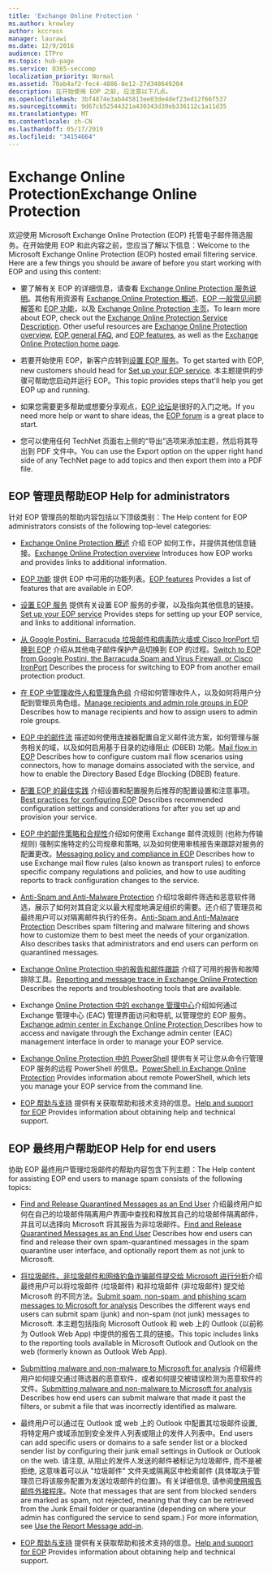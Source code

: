```yaml
---
title: 'Exchange Online Protection '
ms.author: krowley
author: kccross
manager: laurawi
ms.date: 12/9/2016
audience: ITPro
ms.topic: hub-page
ms.service: O365-seccomp
localization_priority: Normal
ms.assetid: 70ab4af2-fec4-4886-8e12-27d348649204
description: 在开始使用 EOP 之前, 应注意以下几点。
ms.openlocfilehash: 3bf4874e3ab445813ee03de4def23ed12f66f537
ms.sourcegitcommit: 9d67cb52544321a430343d39eb336112c1a11d35
ms.translationtype: MT
ms.contentlocale: zh-CN
ms.lasthandoff: 05/17/2019
ms.locfileid: "34154664"
---
```

# <a name="exchange-online-protection"></a><span data-ttu-id="b5f5f-103">Exchange Online Protection</span><span class="sxs-lookup"><span data-stu-id="b5f5f-103">Exchange Online Protection</span></span> 

<span data-ttu-id="b5f5f-p101">欢迎使用 Microsoft Exchange Online Protection (EOP) 托管电子邮件筛选服务。在开始使用 EOP 和此内容之前，您应当了解以下信息：</span><span class="sxs-lookup"><span data-stu-id="b5f5f-p101">Welcome to the Microsoft Exchange Online Protection (EOP) hosted email filtering service. Here are a few things you should be aware of before you start working with EOP and using this content:</span></span>
  
- <span data-ttu-id="b5f5f-p102">要了解有关 EOP 的详细信息，请查看 [Exchange Online Protection 服务说明](https://go.microsoft.com/fwlink/p/?LinkId=320619)。其他有用资源有 [Exchange Online Protection 概述](exchange-online-protection-overview.md)、[EOP 一般常见问题解答](eop-general-faq.md)和 [EOP 功能](eop-features.md)，以及 [Exchange Online Protection 主页](https://go.microsoft.com/fwlink/?LinkId=279912)。</span><span class="sxs-lookup"><span data-stu-id="b5f5f-p102">To learn more about EOP, check out the [Exchange Online Protection Service Description](https://go.microsoft.com/fwlink/p/?LinkId=320619). Other useful resources are [Exchange Online Protection overview](exchange-online-protection-overview.md), [EOP general FAQ](eop-general-faq.md), and [EOP features](eop-features.md), as well as the [Exchange Online Protection home page](https://go.microsoft.com/fwlink/?LinkId=279912).</span></span>
    
- <span data-ttu-id="b5f5f-108">若要开始使用 EOP，新客户应转到[设置 EOP 服务](set-up-your-eop-service.md)。</span><span class="sxs-lookup"><span data-stu-id="b5f5f-108">To get started with EOP, new customers should head for [Set up your EOP service](set-up-your-eop-service.md).</span></span> <span data-ttu-id="b5f5f-109">本主题提供的步骤可帮助您启动并运行 EOP。</span><span class="sxs-lookup"><span data-stu-id="b5f5f-109">This topic provides steps that'll help you get EOP up and running.</span></span> 
    
- <span data-ttu-id="b5f5f-110">如果您需要更多帮助或想要分享观点，[EOP 论坛](https://go.microsoft.com/fwlink/?LinkId=285351)是很好的入门之地。</span><span class="sxs-lookup"><span data-stu-id="b5f5f-110">If you need more help or want to share ideas, the [EOP forum](https://go.microsoft.com/fwlink/?LinkId=285351) is a great place to start.</span></span> 
    
- <span data-ttu-id="b5f5f-111">您可以使用任何 TechNet 页面右上侧的“导出”选项来添加主题，然后将其导出到 PDF 文件中。</span><span class="sxs-lookup"><span data-stu-id="b5f5f-111">You can use the Export option on the upper right hand side of any TechNet page to add topics and then export them into a PDF file.</span></span> 
    
## <a name="eop-help-for-administrators"></a><span data-ttu-id="b5f5f-112">EOP 管理员帮助</span><span class="sxs-lookup"><span data-stu-id="b5f5f-112">EOP Help for administrators</span></span>

<span data-ttu-id="b5f5f-113">针对 EOP 管理员的帮助内容包括以下顶级类别：</span><span class="sxs-lookup"><span data-stu-id="b5f5f-113">The Help content for EOP administrators consists of the following top-level categories:</span></span>
  
- <span data-ttu-id="b5f5f-114">[Exchange Online Protection 概述](exchange-online-protection-overview.md) 介绍 EOP 如何工作，并提供其他信息链接。</span><span class="sxs-lookup"><span data-stu-id="b5f5f-114">[Exchange Online Protection overview](exchange-online-protection-overview.md) Introduces how EOP works and provides links to additional information.</span></span> 
    
- <span data-ttu-id="b5f5f-115">[EOP 功能](eop-features.md) 提供 EOP 中可用的功能列表。</span><span class="sxs-lookup"><span data-stu-id="b5f5f-115">[EOP features](eop-features.md) Provides a list of features that are available in EOP.</span></span> 
    
- <span data-ttu-id="b5f5f-116">[设置 EOP 服务](set-up-your-eop-service.md) 提供有关设置 EOP 服务的步骤，以及指向其他信息的链接。</span><span class="sxs-lookup"><span data-stu-id="b5f5f-116">[Set up your EOP service](set-up-your-eop-service.md) Provides steps for setting up your EOP service, and links to additional information.</span></span> 
    
- <span data-ttu-id="b5f5f-117">[从 Google Postini、Barracuda 垃圾邮件和病毒防火墙或 Cisco IronPort 切换到 EOP](switch-to-eop-from-google-postini-the-barracuda-spam-and-virus-firewall-or-cisco.md) 介绍从其他电子邮件保护产品切换到 EOP 的过程。</span><span class="sxs-lookup"><span data-stu-id="b5f5f-117">[Switch to EOP from Google Postini, the Barracuda Spam and Virus Firewall, or Cisco IronPort](switch-to-eop-from-google-postini-the-barracuda-spam-and-virus-firewall-or-cisco.md) Describes the process for switching to EOP from another email protection product.</span></span> 
    
- <span data-ttu-id="b5f5f-118">[在 EOP 中管理收件人和管理角色组](manage-recipients-and-admin-role-groups-in-eop.md) 介绍如何管理收件人，以及如何将用户分配到管理员角色组。</span><span class="sxs-lookup"><span data-stu-id="b5f5f-118">[Manage recipients and admin role groups in EOP](manage-recipients-and-admin-role-groups-in-eop.md) Describes how to manage recipients and how to assign users to admin role groups.</span></span> 
    
- <span data-ttu-id="b5f5f-119">[EOP 中的邮件流](mail-flow-in-eop.md) 描述如何使用连接器配置自定义邮件流方案，如何管理与服务相关的域，以及如何启用基于目录的边缘阻止 (DBEB) 功能。</span><span class="sxs-lookup"><span data-stu-id="b5f5f-119">[Mail flow in EOP](mail-flow-in-eop.md) Describes how to configure custom mail flow scenarios using connectors, how to manage domains associated with the service, and how to enable the Directory Based Edge Blocking (DBEB) feature.</span></span> 
    
- <span data-ttu-id="b5f5f-120">[配置 EOP 的最佳实践](best-practices-for-configuring-eop.md) 介绍设置和配置服务后推荐的配置设置和注意事项。</span><span class="sxs-lookup"><span data-stu-id="b5f5f-120">[Best practices for configuring EOP](best-practices-for-configuring-eop.md) Describes recommended configuration settings and considerations for after you set up and provision your service.</span></span> 
    
- <span data-ttu-id="b5f5f-121">[EOP 中的邮件策略和合规性](messaging-policy-and-compliance-in-eop.md)介绍如何使用 Exchange 邮件流规则 (也称为传输规则) 强制实施特定的公司规章和策略, 以及如何使用审核报告来跟踪对服务的配置更改。</span><span class="sxs-lookup"><span data-stu-id="b5f5f-121">[Messaging policy and compliance in EOP](messaging-policy-and-compliance-in-eop.md) Describes how to use Exchange mail flow rules (also known as transport rules) to enforce specific company regulations and policies, and how to use auditing reports to track configuration changes to the service.</span></span> 
    
- <span data-ttu-id="b5f5f-p104">[Anti-Spam and Anti-Malware Protection](http://technet.microsoft.com/library/93c6c227-7442-4293-b64d-ec8f15c928db.aspx) 介绍垃圾邮件筛选和恶意软件筛选，展示了如何对其自定义以最大程度地满足组织的需要。还介绍了管理员和最终用户可以对隔离邮件执行的任务。</span><span class="sxs-lookup"><span data-stu-id="b5f5f-p104">[Anti-Spam and Anti-Malware Protection](http://technet.microsoft.com/library/93c6c227-7442-4293-b64d-ec8f15c928db.aspx) Describes spam filtering and malware filtering and shows how to customize them to best meet the needs of your organization. Also describes tasks that administrators and end users can perform on quarantined messages.</span></span> 
    
- <span data-ttu-id="b5f5f-124">[Exchange Online Protection 中的报告和邮件跟踪](reporting-and-message-trace-in-exchange-online-protection.md) 介绍了可用的报告和故障排除工具。</span><span class="sxs-lookup"><span data-stu-id="b5f5f-124">[Reporting and message trace in Exchange Online Protection](reporting-and-message-trace-in-exchange-online-protection.md) Describes the reports and troubleshooting tools that are available.</span></span> 
    
- <span data-ttu-id="b5f5f-125">Exchange [Online Protection 中的 exchange 管理中心](../exchange-admin-center-in-exchange-online-protection-eop.md)介绍如何通过 Exchange 管理中心 (EAC) 管理界面访问和导航, 以管理您的 EOP 服务。</span><span class="sxs-lookup"><span data-stu-id="b5f5f-125">[Exchange admin center in Exchange Online Protection ](../exchange-admin-center-in-exchange-online-protection-eop.md) Describes how to access and navigate through the Exchange admin center (EAC) management interface in order to manage your EOP service.</span></span> 
    
- <span data-ttu-id="b5f5f-126">[Exchange Online Protection 中的 PowerShell](http://technet.microsoft.com/library/f7918a88-774a-405e-945b-bc2f5ee9f748.aspx) 提供有关可让您从命令行管理 EOP 服务的远程 PowerShell 的信息。</span><span class="sxs-lookup"><span data-stu-id="b5f5f-126">[PowerShell in Exchange Online Protection](http://technet.microsoft.com/library/f7918a88-774a-405e-945b-bc2f5ee9f748.aspx) Provides information about remote PowerShell, which lets you manage your EOP service from the command line.</span></span> 
    
- <span data-ttu-id="b5f5f-127">[EOP 帮助与支持](help-and-support-for-eop.md) 提供有关获取帮助和技术支持的信息。</span><span class="sxs-lookup"><span data-stu-id="b5f5f-127">[Help and support for EOP](help-and-support-for-eop.md) Provides information about obtaining help and technical support.</span></span> 
    
## <a name="eop-help-for-end-users"></a><span data-ttu-id="b5f5f-128">EOP 最终用户帮助</span><span class="sxs-lookup"><span data-stu-id="b5f5f-128">EOP Help for end users</span></span>
<span data-ttu-id="b5f5f-129"><a name="sectionSection1"> </a></span><span class="sxs-lookup"><span data-stu-id="b5f5f-129"></span></span>

<span data-ttu-id="b5f5f-130">协助 EOP 最终用户管理垃圾邮件的帮助内容包含下列主题：</span><span class="sxs-lookup"><span data-stu-id="b5f5f-130">The Help content for assisting EOP end users to manage spam consists of the following topics:</span></span>
  
- <span data-ttu-id="b5f5f-131">[Find and Release Quarantined Messages as an End User](http://technet.microsoft.com/library/e439b560-827a-4807-abd3-6b861c1ff786.aspx) 介绍最终用户如何在自己的垃圾邮件隔离用户界面中查找和释放其自己的垃圾邮件隔离邮件，并且可以选择向 Microsoft 将其报告为非垃圾邮件。</span><span class="sxs-lookup"><span data-stu-id="b5f5f-131">[Find and Release Quarantined Messages as an End User](http://technet.microsoft.com/library/e439b560-827a-4807-abd3-6b861c1ff786.aspx) Describes how end users can find and release their own spam-quarantined messages in the spam quarantine user interface, and optionally report them as not junk to Microsoft.</span></span> 
        
- <span data-ttu-id="b5f5f-132">[将垃圾邮件、非垃圾邮件和网络钓鱼诈骗邮件提交给 Microsoft 进行分析](../submit-spam-non-spam-and-phishing-scam-messages-to-microsoft-for-analysis.md)介绍最终用户可以将垃圾邮件 (垃圾邮件) 和非垃圾邮件 (非垃圾邮件) 提交给 Microsoft 的不同方法。</span><span class="sxs-lookup"><span data-stu-id="b5f5f-132">[Submit spam, non-spam, and phishing scam messages to Microsoft for analysis](../submit-spam-non-spam-and-phishing-scam-messages-to-microsoft-for-analysis.md) Describes the different ways end users can submit spam (junk) and non-spam (not junk) messages to Microsoft.</span></span> <span data-ttu-id="b5f5f-133">本主题包括指向 Microsoft Outlook 和 web 上的 Outlook (以前称为 Outlook Web App) 中提供的报告工具的链接。</span><span class="sxs-lookup"><span data-stu-id="b5f5f-133">This topic includes links to the reporting tools available in Microsoft Outlook and Outlook on the web (formerly known as Outlook Web App).</span></span> 
    
- <span data-ttu-id="b5f5f-134">[Submitting malware and non-malware to Microsoft for analysis](../submitting-malware-and-non-malware-to-microsoft-for-analysis.md) 介绍最终用户如何提交通过筛选器的恶意软件，或者如何提交被错误检测为恶意软件的文件。</span><span class="sxs-lookup"><span data-stu-id="b5f5f-134">[Submitting malware and non-malware to Microsoft for analysis](../submitting-malware-and-non-malware-to-microsoft-for-analysis.md) Describes how end users can submit malware that made it past the filters, or submit a file that was incorrectly identified as malware.</span></span> 
    
- <span data-ttu-id="b5f5f-135">最终用户可以通过在 Outlook 或 web 上的 Outlook 中配置其垃圾邮件设置, 将特定用户或域添加到安全发件人列表或阻止的发件人列表中。</span><span class="sxs-lookup"><span data-stu-id="b5f5f-135">End users can add specific users or domains to a safe sender list or a blocked sender list by configuring their junk email settings in Outlook or Outlook on the web.</span></span> <span data-ttu-id="b5f5f-136">请注意, 从阻止的发件人发送的邮件被标记为垃圾邮件, 而不是被拒绝, 这意味着可以从 "垃圾邮件" 文件夹或隔离区中检索邮件 (具体取决于管理员已将该服务配置为发送垃圾邮件的位置)。有关详细信息, 请参阅[使用报告邮件外接程序](https://support.office.com/article/addin-b5caa9f1-cdf3-4443-af8c-ff724ea719d2)。</span><span class="sxs-lookup"><span data-stu-id="b5f5f-136">Note that messages that are sent from blocked senders are marked as spam, not rejected, meaning that they can be retrieved from the Junk Email folder or quarantine (depending on where your admin has configured the service to send spam.) For more information, see [Use the Report Message add-in](https://support.office.com/article/addin-b5caa9f1-cdf3-4443-af8c-ff724ea719d2).</span></span>
    
- <span data-ttu-id="b5f5f-137">[EOP 帮助与支持](help-and-support-for-eop.md) 提供有关获取帮助和技术支持的信息。</span><span class="sxs-lookup"><span data-stu-id="b5f5f-137">[Help and support for EOP](help-and-support-for-eop.md) Provides information about obtaining help and technical support.</span></span> 
    
